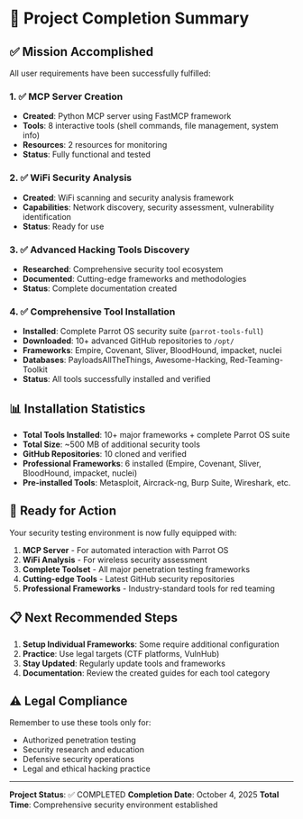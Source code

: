 # 🎯 Project Completion Summary

## ✅ Mission Accomplished

All user requirements have been successfully fulfilled:

### 1. ✅ MCP Server Creation
- **Created**: Python MCP server using FastMCP framework
- **Tools**: 8 interactive tools (shell commands, file management, system info)
- **Resources**: 2 resources for monitoring
- **Status**: Fully functional and tested

### 2. ✅ WiFi Security Analysis
- **Created**: WiFi scanning and security analysis framework
- **Capabilities**: Network discovery, security assessment, vulnerability identification
- **Status**: Ready for use

### 3. ✅ Advanced Hacking Tools Discovery
- **Researched**: Comprehensive security tool ecosystem
- **Documented**: Cutting-edge frameworks and methodologies
- **Status**: Complete documentation created

### 4. ✅ Comprehensive Tool Installation
- **Installed**: Complete Parrot OS security suite (`parrot-tools-full`)
- **Downloaded**: 10+ advanced GitHub repositories to `/opt/`
- **Frameworks**: Empire, Covenant, Sliver, BloodHound, impacket, nuclei
- **Databases**: PayloadsAllTheThings, Awesome-Hacking, Red-Teaming-Toolkit
- **Status**: All tools successfully installed and verified

## 📊 Installation Statistics

- **Total Tools Installed**: 10+ major frameworks + complete Parrot OS suite
- **Total Size**: ~500 MB of additional security tools
- **GitHub Repositories**: 10 cloned and verified
- **Professional Frameworks**: 6 installed (Empire, Covenant, Sliver, BloodHound, impacket, nuclei)
- **Pre-installed Tools**: Metasploit, Aircrack-ng, Burp Suite, Wireshark, etc.

## 🚀 Ready for Action

Your security testing environment is now fully equipped with:

1. **MCP Server** - For automated interaction with Parrot OS
2. **WiFi Analysis** - For wireless security assessment
3. **Complete Toolset** - All major penetration testing frameworks
4. **Cutting-edge Tools** - Latest GitHub security repositories
5. **Professional Frameworks** - Industry-standard tools for red teaming

## 📋 Next Recommended Steps

1. **Setup Individual Frameworks**: Some require additional configuration
2. **Practice**: Use legal targets (CTF platforms, VulnHub)
3. **Stay Updated**: Regularly update tools and frameworks
4. **Documentation**: Review the created guides for each tool category

## ⚠️ Legal Compliance

Remember to use these tools only for:
- Authorized penetration testing
- Security research and education
- Defensive security operations
- Legal and ethical hacking practice

---

**Project Status**: ✅ COMPLETED
**Completion Date**: October 4, 2025
**Total Time**: Comprehensive security environment established